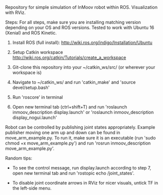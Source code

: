 Repository for simple simulation of InMoov robot within ROS. Visualization with RViz.

Steps:
For all steps, make sure you are installing matching version depending on your OS and ROS versions. Tested to work with Ubuntu 16 (Xenial) and ROS Kinetic.

1. Install ROS (full install): http://wiki.ros.org/indigo/Installation/Ubuntu

2. Setup Catkin workspace http://wiki.ros.org/catkin/Tutorials/create_a_workspace

3. Git-clone this repository into your ~/catkin_ws/src/ (or wherever your workspace is)

4. Navigate to ~/catkin_ws/ and run 'catkin_make' and 'source devel/setup.bash'

5. Run 'roscore' in terminal

6. Open new terminal tab (ctrl+shift+T) and run 'roslaunch inmoov_description display.launch' or 'roslaunch inmoov_description display_nogui.launch'


Robot can be controlled by publishing joint states appropriately. Example publisher moving one arm up and down can be found in move_arm_example.py. To run it, make sure it is an executable (run 'sudo chmod +x move_arm_example.py') and run 'rosrun inmoov_description move_arm_example.py'. 


Random tips:

- To see the control message, run display.launch according to step 7, open new terminal tab and run 'rostopic echo /joint_states'.

- To disable joint coordinate arrows in RViz for nicer visuals, untick TF in the left-side menu.
